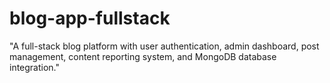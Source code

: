 # blog-app-fullstack
"A full-stack blog platform with user authentication, admin dashboard, post management, content reporting system, and MongoDB database integration."
